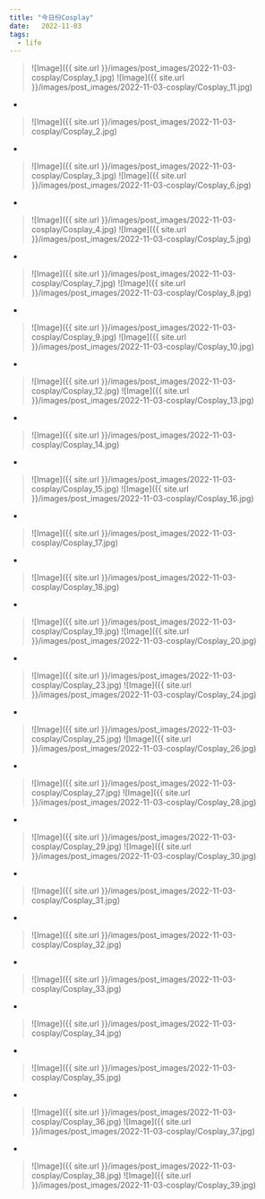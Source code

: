 ```yaml
---
title: "今日份Cosplay"
date:   2022-11-03
tags:
  - life
---
```


> ![Image]({{ site.url }}/images/post_images/2022-11-03-cosplay/Cosplay_1.jpg)
> ![Image]({{ site.url }}/images/post_images/2022-11-03-cosplay/Cosplay_11.jpg)

-

> ![Image]({{ site.url }}/images/post_images/2022-11-03-cosplay/Cosplay_2.jpg)

-

> ![Image]({{ site.url }}/images/post_images/2022-11-03-cosplay/Cosplay_3.jpg)
> ![Image]({{ site.url }}/images/post_images/2022-11-03-cosplay/Cosplay_6.jpg)

-

> ![Image]({{ site.url }}/images/post_images/2022-11-03-cosplay/Cosplay_4.jpg)
> ![Image]({{ site.url }}/images/post_images/2022-11-03-cosplay/Cosplay_5.jpg)

-

> ![Image]({{ site.url }}/images/post_images/2022-11-03-cosplay/Cosplay_7.jpg)
> ![Image]({{ site.url }}/images/post_images/2022-11-03-cosplay/Cosplay_8.jpg)

-

> ![Image]({{ site.url }}/images/post_images/2022-11-03-cosplay/Cosplay_9.jpg)
> ![Image]({{ site.url }}/images/post_images/2022-11-03-cosplay/Cosplay_10.jpg)

-

> ![Image]({{ site.url }}/images/post_images/2022-11-03-cosplay/Cosplay_12.jpg)
> ![Image]({{ site.url }}/images/post_images/2022-11-03-cosplay/Cosplay_13.jpg)

-

> ![Image]({{ site.url }}/images/post_images/2022-11-03-cosplay/Cosplay_14.jpg)

-

> ![Image]({{ site.url }}/images/post_images/2022-11-03-cosplay/Cosplay_15.jpg)
> ![Image]({{ site.url }}/images/post_images/2022-11-03-cosplay/Cosplay_16.jpg)

-

> ![Image]({{ site.url }}/images/post_images/2022-11-03-cosplay/Cosplay_17.jpg)

-

> ![Image]({{ site.url }}/images/post_images/2022-11-03-cosplay/Cosplay_18.jpg)

-

> ![Image]({{ site.url }}/images/post_images/2022-11-03-cosplay/Cosplay_19.jpg)
> ![Image]({{ site.url }}/images/post_images/2022-11-03-cosplay/Cosplay_20.jpg)

-

> ![Image]({{ site.url }}/images/post_images/2022-11-03-cosplay/Cosplay_23.jpg)
> ![Image]({{ site.url }}/images/post_images/2022-11-03-cosplay/Cosplay_24.jpg)

-

> ![Image]({{ site.url }}/images/post_images/2022-11-03-cosplay/Cosplay_25.jpg)
> ![Image]({{ site.url }}/images/post_images/2022-11-03-cosplay/Cosplay_26.jpg)

-

> ![Image]({{ site.url }}/images/post_images/2022-11-03-cosplay/Cosplay_27.jpg)
> ![Image]({{ site.url }}/images/post_images/2022-11-03-cosplay/Cosplay_28.jpg)

-

> ![Image]({{ site.url }}/images/post_images/2022-11-03-cosplay/Cosplay_29.jpg)
> ![Image]({{ site.url }}/images/post_images/2022-11-03-cosplay/Cosplay_30.jpg)

-

> ![Image]({{ site.url }}/images/post_images/2022-11-03-cosplay/Cosplay_31.jpg)

-

> ![Image]({{ site.url }}/images/post_images/2022-11-03-cosplay/Cosplay_32.jpg)

-

> ![Image]({{ site.url }}/images/post_images/2022-11-03-cosplay/Cosplay_33.jpg)

-

> ![Image]({{ site.url }}/images/post_images/2022-11-03-cosplay/Cosplay_34.jpg)

-

> ![Image]({{ site.url }}/images/post_images/2022-11-03-cosplay/Cosplay_35.jpg)

-

> ![Image]({{ site.url }}/images/post_images/2022-11-03-cosplay/Cosplay_36.jpg)
> ![Image]({{ site.url }}/images/post_images/2022-11-03-cosplay/Cosplay_37.jpg)

-

> ![Image]({{ site.url }}/images/post_images/2022-11-03-cosplay/Cosplay_38.jpg)
> ![Image]({{ site.url }}/images/post_images/2022-11-03-cosplay/Cosplay_39.jpg)
